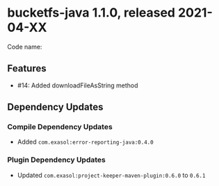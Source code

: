 # bucketfs-java 1.1.0, released 2021-04-XX

Code name:

## Features

* #14: Added downloadFileAsString method

## Dependency Updates

### Compile Dependency Updates

* Added `com.exasol:error-reporting-java:0.4.0`

### Plugin Dependency Updates

* Updated `com.exasol:project-keeper-maven-plugin:0.6.0` to `0.6.1`
